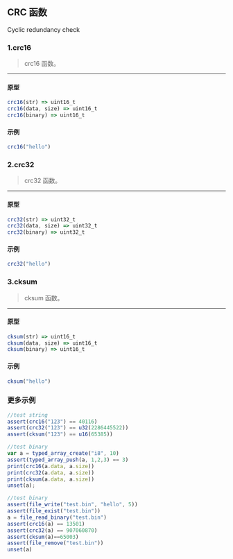 ## CRC 函数

Cyclic redundancy check

### 1.crc16 

> crc16 函数。
----------------------------

#### 原型

```js
crc16(str) => uint16_t
crc16(data, size) => uint16_t
crc16(binary) => uint16_t
```

#### 示例

```js
crc16("hello")
```

### 2.crc32

> crc32 函数。
----------------------------

#### 原型

```js
crc32(str) => uint32_t
crc32(data, size) => uint32_t
crc32(binary) => uint32_t
```

#### 示例

```js
crc32("hello")
```

### 3.cksum

> cksum 函数。
----------------------------

#### 原型

```js
cksum(str) => uint16_t
cksum(data, size) => uint16_t
cksum(binary) => uint16_t
```

#### 示例

```js
cksum("hello")
```

### 更多示例

```js
//test string
assert(crc16("123") == 40116)
assert(crc32("123") == u32(2286445522))
assert(cksum("123") == u16(65385))

//test binary
var a = typed_array_create("i8", 10) 
assert(typed_array_push(a, 1,2,3) == 3)
print(crc16(a.data, a.size))
print(crc32(a.data, a.size))
print(cksum(a.data, a.size))
unset(a);

//test binary
assert(file_write("test.bin", "hello", 5)) 
assert(file_exist("test.bin"))
a = file_read_binary("test.bin")
assert(crc16(a) == 13501)
assert(crc32(a) == 907060870)
assert(cksum(a)==65003)
assert(file_remove("test.bin"))
unset(a)
```
